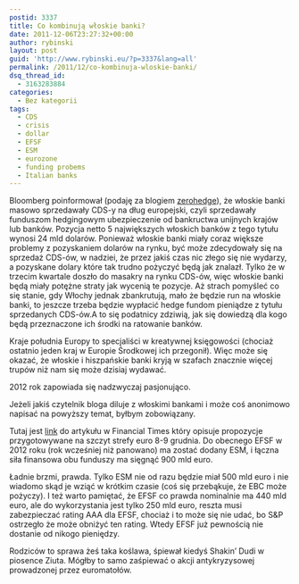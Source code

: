 ```yaml
---
postid: 3337
title: Co kombinują włoskie banki?
date: 2011-12-06T23:27:32+00:00
author: rybinski
layout: post
guid: 'http://www.rybinski.eu/?p=3337&lang=all'
permalink: /2011/12/co-kombinuja-wloskie-banki/
dsq_thread_id:
  - 3163283884
categories:
  - Bez kategorii
tags:
  - CDS
  - crisis
  - dollar
  - EFSF
  - ESM
  - eurozone
  - funding probems
  - Italian banks
---
```

Bloomberg poinformował (podaję za blogiem [zerohedge](http://www.zerohedge.com/news/here-who-has-been-selling-european-cds)), że włoskie banki masowo sprzedawały CDS-y na dług europejski, czyli sprzedawały funduszom hedgingowym ubezpieczenie od bankructwa unijnych krajów lub banków. Pozycja netto 5 największych włoskich banków z tego tytułu wynosi 24 mld dolarów. Ponieważ włoskie banki miały coraz większe problemy z pozyskaniem dolarów na rynku, być może zdecydowały się na sprzedaż CDS-ów, w nadziei, że przez jakiś czas nic złego się nie wydarzy, a pozyskane dolary które tak trudno pożyczyć będą jak znalazł. Tylko że w trzecim kwartale doszło do masakry na rynku CDS-ów, więc włoskie banki będą miały potężne straty jak wycenią te pozycje. Aż strach pomyśleć co się stanie, gdy Włochy jednak zbankrutują, mało że będzie run na włoskie banki, to jeszcze trzeba będzie wypłacić hedge fundom pieniądze z tytułu sprzedanych CDS-ów.A to się podatnicy zdziwią, jak się dowiedzą dla kogo będą przeznaczone ich środki na ratowanie banków.

Kraje południa Europy to specjaliści w kreatywnej księgowości (chociaż ostatnio jeden kraj w Europie Środkowej ich przegonił). Więc może się okazać, że włoskie i hiszpańskie banki kryją w szafach znacznie więcej trupów niż nam się może dzisiaj wydawać.

2012 rok zapowiada się nadzwyczaj pasjonująco.

Jeżeli jakiś czytelnik bloga diluje z włoskimi bankami i może coś anonimowo napisać na powyższy temat, byłbym zobowiązany.

Tutaj jest [link](http://www.ft.com/intl/cms/s/0/839e6eac-202e-11e1-9878-00144feabdc0.html) do artykułu w Financial Times który opisuje propozycje przygotowywane na szczyt strefy euro 8-9 grudnia. Do obecnego EFSF w 2012 roku (rok wcześniej niż panowano) ma zostać dodany ESM, i łączna siła finansowa obu funduszy ma sięgnąć 900 mld euro.

Ładnie brzmi, prawda. Tylko ESM nie od razu będzie miał 500 mld euro i nie wiadomo skąd je wziąć w krótkim czasie (coś się przebąkuje, że EBC może pożyczy). I też warto pamiętać, że EFSF co prawda nominalnie ma 440 mld euro, ale do wykorzystania jest tylko 250 mld euro, reszta musi zabezpieczać rating AAA dla EFSF, chociaż i to może się nie udać, bo S&P ostrzegło że może obniżyć ten rating. Wtedy EFSF już pewnością nie dostanie od nikogo pieniędzy.

Rodziców to sprawa żeś taka koślawa, śpiewał kiedyś Shakin’ Dudi w piosence Ziuta. Mógłby to samo zaśpiewać o akcji antykryzysowej prowadzonej przez euromatołów.
